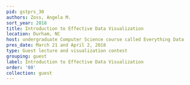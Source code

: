 ```yaml
---
pid: gstprs_30
authors: Zoss, Angela M.
sort_year: 2018
title: Introduction to Effective Data Visualization
location: Durham, NC
host: undergraduate Computer Science course called Everything Data
pres_date: March 21 and April 2, 2018
type: Guest lecture and visualization contest
grouping: guest
label: Introduction to Effective Data Visualization
order: '08'
collection: guest
---
```

